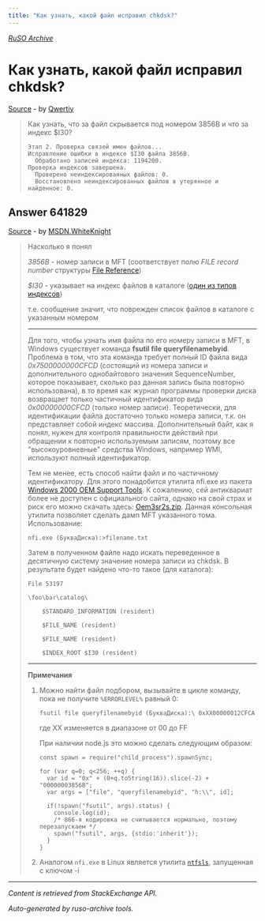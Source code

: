 ```yaml
---
title: "Как узнать, какой файл исправил chkdsk?"
---
```

<p><i><a href="https://github.com/MSDN-WhiteKnight/ruso-archive/">RuSO Archive</a></i></p>
<h1>Как узнать, какой файл исправил chkdsk?</h1>
<p><a href="https://ru.stackoverflow.com/questions/641741/%d0%9a%d0%b0%d0%ba-%d1%83%d0%b7%d0%bd%d0%b0%d1%82%d1%8c-%d0%ba%d0%b0%d0%ba%d0%be%d0%b9-%d1%84%d0%b0%d0%b9%d0%bb-%d0%b8%d1%81%d0%bf%d1%80%d0%b0%d0%b2%d0%b8%d0%bb-chkdsk">Source</a> - by <a href="https://ru.stackoverflow.com/users/178988/qwertiy">Qwertiy</a></p>
<blockquote>
<p>Как узнать, что за файл скрывается под номером 3856B и что за индекс $I30?</p>

<pre><code>Этап 2. Проверка связей имен файлов...
Исправление ошибки в индексе $I30 файла 3856B.
  Обработано записей индекса: 1194200.
Проверка индексов завершена.
  Проверено неиндексированных файлов: 0.
  Восстановлено неиндексированных файлов в утерянное и найденное: 0.
</code></pre>

</blockquote>
<h2>Answer 641829</h2>
<p><a href="https://ru.stackoverflow.com/a/641829/">Source</a> - by <a href="https://ru.stackoverflow.com/users/240512/msdn-whiteknight">MSDN.WhiteKnight</a></p>
<blockquote>
<p>Насколько я понял</p>

<p><em>3856B</em> - номер записи в MFT (соответствует полю <em>FILE record number</em> структуры <a href="http://ftp.kolibrios.org/users/Asper/docs/NTFS/ntfsdoc.html#concept_file_reference" rel="nofollow noreferrer">File Reference</a>)</p>

<p><em>$I30</em> - указывает на индекс файлов в каталоге (<a href="http://ftp.kolibrios.org/users/Asper/docs/NTFS/ntfsdoc.html#id4758101" rel="nofollow noreferrer">один из типов индексов</a>)</p>

<p>т.е. сообщение значит, что поврежден список файлов в каталоге с указанным номером</p>

<hr>

<p>Для того, чтобы узнать имя файла по его номеру записи в MFT, в Windows существует команда <strong>fsutil file queryfilenamebyid</strong>. Проблема в том, что эта команда требует полный ID файла вида <em>0x7500000000CFCD</em> (состоящий из номера записи и дополнительного однобайтового значения SequenceNumber, которое показывает, сколько раз данная запись была повторно использована), в то время как журнал программы проверки диска возвращает только частичный идентификатор вида <em>0x00000000CFCD</em> (только номер записи). Теоретически, для идентификации файла достаточно только номера записи, т.к. он представляет собой индекс массива. Дополнительный байт, как я понял, нужен для контроля правильности действий при обращении к повторно используемым записям, поэтому все "высокоуровневные" средства Windows, например WMI, используют полный идентификатор. </p>

<p>Тем не менее, есть способ найти файл и по частичному идентификатору. Для этого понадобится утилита nfi.exe из пакета <a href="http://web.archive.org/web/20041206105853/http://support.microsoft.com/kb/253066/en-us" rel="nofollow noreferrer">Windows 2000 OEM Support Tools</a>. К сожалению, сей антиквариат более не доступен с официального сайта, однако на свой страх и риск его можно скачать здесь: <a href="https://yadi.sk/d/bLe0dRwl3TdVCB" rel="nofollow noreferrer">Oem3sr2s.zip</a>. Данная консольная утилита позволяет сделать дамп MFT указанного тома. 
Использование:</p>

<pre><code>nfi.exe (БукваДиска):&gt;filename.txt
</code></pre>

<p>Затем в полученном файле надо искать переведенное в десятичную систему значение номера записи из chkdsk. В результате будет найдено что-то такое (для каталога):</p>

<pre><code>File 53197

\foo\bar\catalog\

    $STANDARD_INFORMATION (resident)

    $FILE_NAME (resident)

    $FILE_NAME (resident)

    $INDEX_ROOT $I30 (resident)
</code></pre>

<hr>

<p><strong>Примечания</strong></p>

<ol>
<li><p>Можно найти файл подбором, вызывайте в цикле команду, пока не получите <code>%ERRORLEVEL%</code> равный 0:</p>

<pre><code>fsutil file queryfilenamebyid (БукваДиска):\ 0xXX00000012CFCA
</code></pre>

<p>где XX изменяется в диапазоне от 00 до FF</p>

<p>При наличии node.js это можно сделать следующим образом:</p>

<pre><code>const spawn = require("child_process").spawnSync;

for (var q=0; q&lt;256; ++q) {
  var id = "0x" + (0+q.toString(16)).slice(-2) + "00000003856B";
  var args = ["file", "queryfilenamebyid", "h:\\", id];

  if(!spawn("fsutil", args).status) {
    console.log(id);
    /* 866-я кодировка не считывается нормально, поэтому перезапускаем */
    spawn("fsutil", args, {stdio:'inherit'});
  }
}
</code></pre></li>
<li><p>Аналогом <code>nfi.exe</code> в Linux является утилита <a href="https://linux.die.net/man/8/ntfsls" rel="nofollow noreferrer"><code>ntfsls</code></a>, запущенная с ключом -i</p></li>
</ol>

</blockquote>
<hr/>
<p><i>Content is retrieved from StackExchange API. </i></p>
<p><i>Auto-generated by ruso-archive tools. </i></p>
